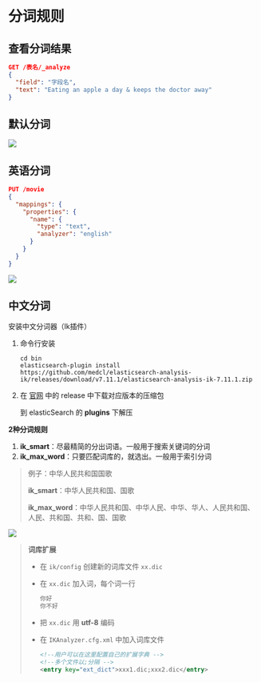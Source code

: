 # 分词规则

## 查看分词结果

```json
GET /表名/_analyze
{
  "field": "字段名",
  "text": "Eating an apple a day & keeps the doctor away"
}
```

## 默认分词

![](https://cdn.jsdelivr.net/gh/kingmusi/blogImages/img/1613916568301.png)

## 英语分词

```json
PUT /movie
{
  "mappings": {
    "properties": {
      "name": {
        "type": "text",
        "analyzer": "english"
      }
    }
  }
}
```

![](https://cdn.jsdelivr.net/gh/kingmusi/blogImages/img/1613916953198.png)

## 中文分词

安装中文分词器（Ik插件）

1. 命令行安装

   ```shell
   cd bin
   elasticsearch-plugin install https://github.com/medcl/elasticsearch-analysis-ik/releases/download/v7.11.1/elasticsearch-analysis-ik-7.11.1.zip
   ```

2. 在 [官网](https://github.com/medcl/elasticsearch-analysis-ik) 中的 release 中下载对应版本的压缩包

   到 elasticSearch 的 **plugins** 下解压

**2种分词规则**

1. **ik_smart**：尽最精简的分出词语。一般用于搜索关键词的分词
2. **ik_max_word**：只要匹配词库的，就选出。一般用于索引分词

> 例子：中华人民共和国国歌
>
> **ik_smart**：中华人民共和国、国歌
>
> **ik_max_word**：中华人民共和国、中华人民、中华、华人、人民共和国、人民、共和国、共和、国、国歌

![](https://cdn.jsdelivr.net/gh/kingmusi/blogImages/img/1614084935618.png)

> **词库扩展**
>
> - 在 `ik/config` 创建新的词库文件 `xx.dic`
>
> - 在 `xx.dic` 加入词，每个词一行
>
>   ```js
>   你好
>   你不好
>   ```
>
> - 把 `xx.dic` 用 **utf-8** 编码
>
> - 在 `IKAnalyzer.cfg.xml` 中加入词库文件
>
>   ```xml
>   <!--用户可以在这里配置自己的扩展字典 -->
>   <!--多个文件以;分隔 -->
>   <entry key="ext_dict">xxx1.dic;xxx2.dic</entry>
>   ```